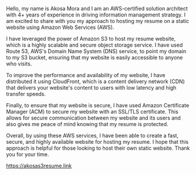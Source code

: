 Hello, my name is Akosa Mora and I am an AWS-certified solution architect with 4+ years of experience in driving information management strategy. I am excited to share with you my approach to hosting my resume on a static website using Amazon Web Services (AWS).

I have leveraged the power of Amazon S3 to host my resume website, which is a highly scalable and secure object storage service. I have used Route 53, AWS's Domain Name System (DNS) service, to point my domain to my S3 bucket, ensuring that my website is easily accessible to anyone who visits.

To improve the performance and availability of my website, I have distributed it using CloudFront, which is a content delivery network (CDN) that delivers your website's content to users with low latency and high transfer speeds.

Finally, to ensure that my website is secure, I have used Amazon Certificate Manager (ACM) to secure my website with an SSL/TLS certificate. This allows for secure communication between my website and its users and also gives me peace of mind knowing that my resume is protected.

Overall, by using these AWS services, I have been able to create a fast, secure, and highly available website for hosting my resume. I hope that this approach is helpful for those looking to host their own static website. Thank you for your time.

https://akosas3resume.link
